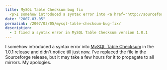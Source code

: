 ```yaml
---
title: MySQL Table Checksum bug fix
  <p>I somehow introduced a syntax error into <a href="http://sourceforge.net/projects/mysqltoolkit">MySQL Table Checksum</a> in the 1.0.1 release and didn't notice till just now.  I've replaced the file in the Sourceforge release, but it may take a few hours for it to propagate to all mirrors.  My apologies.</p>
date: "2007-03-05"
permalink: /2007/03/05/mysql-table-checksum-bug-fix/
description:
  - I fixed a syntax error in MySQL Table Checksum version 1.0.1
---
```

I somehow introduced a syntax error into [MySQL Table Checksum][1] in the 1.0.1 release and didn't notice till just now. I've replaced the file in the Sourceforge release, but it may take a few hours for it to propagate to all mirrors. My apologies.

 [1]: http://code.google.com/p/maatkit
